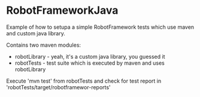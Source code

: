 # RobotFrameworkJava

Example of how to setupa a simple RobotFramework tests which use maven and custom java library.

Contains two maven modules:
* robotLibrary - yeah, it's a custom java library, you guessed it
* robotTests - test suite which is executed by maven and uses robotLibrary

Execute 'mvn test' from robotTests and check for test report in 'robotTests/target/robotframewor-reports'